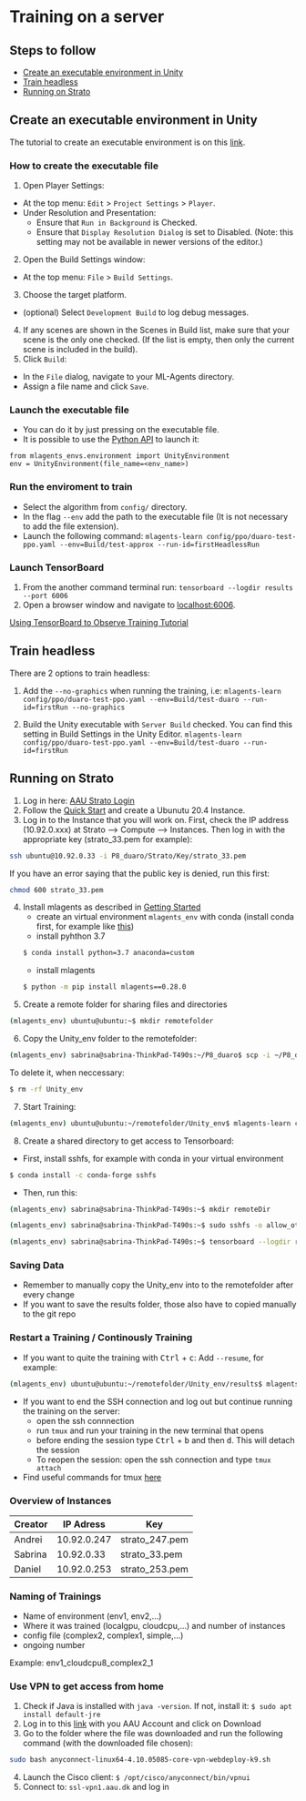 # Training on a server
## Steps to follow
- [Create an executable environment in Unity](#Create-an-executable-environment-in-Unity)
- [Train headless](#Train-headless)
- [Running on Strato ](#Running-on-Strato)

## Create an executable environment in Unity
The tutorial to create an executable environment is on this [link](https://github.com/Unity-Technologies/ml-agents/blob/main/docs/Learning-Environment-Executable.md).

### How to create the executable file
1. Open Player Settings:
- At the top menu: `Edit` > `Project Settings` > `Player`.
- Under Resolution and Presentation:
    - Ensure that `Run in Background` is Checked.
    - Ensure that `Display Resolution Dialog` is set to Disabled. (Note: this setting may not be available in newer versions of the editor.)
2. Open the Build Settings window:
- At the top menu: `File` > `Build Settings`.
3. Choose the target platform.
- (optional) Select `Development Build` to log debug messages.
4. If any scenes are shown in the Scenes in Build list, make sure that your scene is the only one checked. (If the list is empty, then only the current scene is included in the build).
5. Click `Build`:
- In the `File` dialog, navigate to your ML-Agents directory.
- Assign a file name and click `Save`.

### Launch the executable file
- You can do it by just pressing on the executable file.
- It is possible to use the [Python API](https://github.com/Unity-Technologies/ml-agents/blob/main/docs/Python-API.md) to launch it:
```
from mlagents_envs.environment import UnityEnvironment
env = UnityEnvironment(file_name=<env_name>)
```
### Run the enviroment to train
- Select the algorithm from `config/` directory.
- In the flag `--env` add the path to the executable file (It is not necessary to add the file extension).
- Launch the following command:
`mlagents-learn config/ppo/duaro-test-ppo.yaml --env=Build/test-approx --run-id=firstHeadlessRun`

### Launch TensorBoard
1. From the another command terminal run: `tensorboard --logdir results --port 6006`
2. Open a browser window and navigate to [localhost:6006](localhost:6006).

[Using TensorBoard to Observe Training Tutorial](https://github.com/Unity-Technologies/ml-agents/blob/main/docs/Using-Tensorboard.md)

## Train headless
There are 2 options to train headless:
1. Add the `--no-graphics` when running the training, i.e:
`mlagents-learn config/ppo/duaro-test-ppo.yaml --env=Build/test-duaro --run-id=firstRun --no-graphics`

2. Build the Unity executable with `Server Build` checked. You can find this setting in Build Settings in the Unity Editor.
`mlagents-learn config/ppo/duaro-test-ppo.yaml --env=Build/test-duaro --run-id=firstRun `

## Running on Strato
1. Log in here: [AAU Strato Login](https://strato-new.claaudia.aau.dk)
2. Follow the [Quick Start](https://www.strato-docs.claaudia.aau.dk/guides/quick-start/) and create a Ubunutu 20.4 Instance. 
3. Log in to the Instance that you will work on. First, check the IP address (10.92.0.xxx) at Strato --> Compute --> Instances. Then log in with the appropriate key (strato_33.pem for example):
```bash
ssh ubuntu@10.92.0.33 -i P8_duaro/Strato/Key/strato_33.pem
```
If you have an error saying that the public key is denied, run this first:
```bash
chmod 600 strato_33.pem
```
4. Install mlagents as described in [Getting Started](../../docs/GettingStarted/GettingStarted.md) 
    - create an virtual environment `mlagents_env` with conda (install conda first, for example like [this](https://www.rosehosting.com/blog/how-to-install-anaconda-on-ubuntu-20-04/))
    - install pyhthon 3.7 
    ```bash
    $ conda install python=3.7 anaconda=custom
    ```
    - install mlagents
    ```bash
    $ python -m pip install mlagents==0.28.0
    ```    
5. Create a remote folder for sharing files and directories  
```bash
(mlagents_env) ubuntu@ubuntu:~$ mkdir remotefolder
```
6. Copy the Unity_env folder to the remotefolder:
```bash
(mlagents_env) sabrina@sabrina-ThinkPad-T490s:~/P8_duaro$ scp -i ~/P8_duaro/Strato/Key/strato_33.pem -r Unity_env ubuntu@10.92.0.33:~/remotefolder
```
To delete it, when neccessary:
```bash
$ rm -rf Unity_env
```
7. Start Training:
```bash
(mlagents_env) ubuntu@ubuntu:~/remotefolder/Unity_env$ mlagents-learn config/complex2.yaml --env=exe-env/env4/env4 --run-id=env4_cloudcpu_complex2_1 --n-envs=8 --no-graphics

```
8. Create a shared directory to get access to Tensorboard:
- First, install sshfs, for example with conda in your virtual environment
```bash
$ conda install -c conda-forge sshfs
```
- Then, run this:
```bash
(mlagents_env) sabrina@sabrina-ThinkPad-T490s:~$ mkdir remoteDir

(mlagents_env) sabrina@sabrina-ThinkPad-T490s:~$ sudo sshfs -o allow_other -o nonempty -o IdentityFile=~/P8_duaro/Strato/Key/strato_33.pem  ubuntu@10.92.0.33:remotefolder ~/remoteDir

(mlagents_env) sabrina@sabrina-ThinkPad-T490s:~$ tensorboard --logdir remoteDir/Unity_env/results --port 6006
```
### Saving Data 

* Remember to manually copy the Unity_env into to the remotefolder after every change
* If you want to save the results folder, those also have to copied manually to the git repo

### Restart a Training / Continously Training

* If you want to quite the training with <kbd>Ctrl</kbd> + <kbd>c</kbd>: Add `--resume`, for example:
```bash
(mlagents_env) ubuntu@ubuntu:~/remotefolder/Unity_env/results$ mlagents-learn config/DuaroAgentComplex_servertest.yaml --env=Build/Build/ComplexScene_servertest.x86_64 --run-id=test-8instances-2 --num-envs=8 --no-graphics --resume
```
* If you want to end the SSH connection and log out but continue running the training on the server:
    - open the ssh connnection
    - run `tmux` and run your training in the new terminal that opens
    - before ending the session type <kbd>Ctrl</kbd> + <kbd>b</kbd> and then <kbd>d</kbd>. This will detach the session
    - To reopen the session: open the ssh connection and type `tmux attach`
* Find useful commands for tmux [here](https://tmuxcheatsheet.com/)

### Overview of Instances
| Creator  | IP Adress | Key |
| ------------- | ------------- | ------------- |
| Andrei | 10.92.0.247  | strato_247.pem |
| Sabrina  | 10.92.0.33  | strato_33.pem |
| Daniel | 10.92.0.253  | strato_253.pem |

### Naming of Trainings
* Name of environment (env1, env2,...)
* Where it was trained (localgpu, cloudcpu,...) and number of instances 
* config file (complex2, complex1, simple,...)
* ongoing number

Example: env1_cloudcpu8_complex2_1

### Use VPN to get access from home
1. Check if Java is installed with `java -version`. If not, install it: `$ sudo apt install default-jre`
2. Log in to this [link](https://ssl-vpn1.aau.dk) with you AAU Account and click on Download
3. Go to the folder where the file was downloaded and run the following command (with the downloaded file chosen):
```bash
sudo bash anyconnect-linux64-4.10.05085-core-vpn-webdeploy-k9.sh 
```
4. Launch the Cisco client: `$ /opt/cisco/anyconnect/bin/vpnui`
5. Connect to: `ssl-vpn1.aau.dk` and log in
